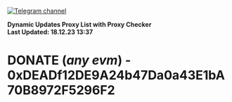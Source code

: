 [![Telegram channel](https://img.shields.io/endpoint?url=https://runkit.io/damiankrawczyk/telegram-badge/branches/master?url=https://t.me/n4z4v0d)](https://t.me/n4z4v0d) 

**Dynamic Updates Proxy List with Proxy Checker**  
**Last Updated: 18.12.23 13:37**

# DONATE (_any evm_) - 0xDEADf12DE9A24b47Da0a43E1bA70B8972F5296F2
